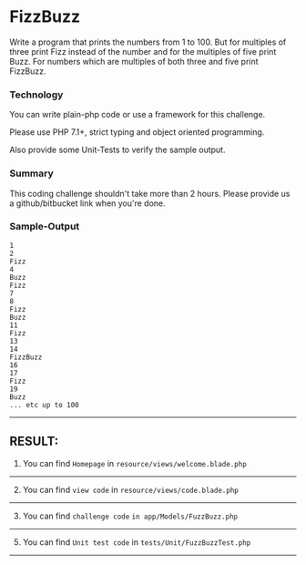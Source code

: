 # FizzBuzz

Write a program that prints the numbers from 1 to 100. But for multiples of three print Fizz instead of the number and
for the multiples of five print Buzz. For numbers which are multiples of both three and five print FizzBuzz.

### Technology

You can write plain-php code or use a framework for this challenge.

Please use PHP 7.1+, strict typing and object oriented programming.

Also provide some Unit-Tests to verify the sample output.

### Summary

This coding challenge shouldn't take more than 2 hours. Please provide us a github/bitbucket link when you're done.

### Sample-Output

```
1
2
Fizz
4
Buzz
Fizz
7
8
Fizz
Buzz
11
Fizz
13
14
FizzBuzz
16
17
Fizz
19
Buzz
... etc up to 100
```
<hr>

## RESULT:

1. You can find ``Homepage`` in ``resource/views/welcome.blade.php``
---------------------------

2. You can find ``view code`` in ``resource/views/code.blade.php``
---------------------------

3. You can find ``challenge code`` ``in app/Models/FuzzBuzz.php``
---------------------------

5. You can find ``Unit test code``  in ``tests/Unit/FuzzBuzzTest.php``
---------------------------

